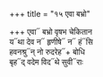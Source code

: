 +++
title = "१५ एवा बभ्रो"

+++
एवा᳓ बभ्रो वृषभ चेकितान  
य᳓था देव न᳓ हृणीषे᳓ न᳓ हं᳓सि  
हवनश्रु᳓न् नो रुदरेह᳓+ बोधि  
बृह᳓द् वदेम विद᳓थे सुवी᳓राः